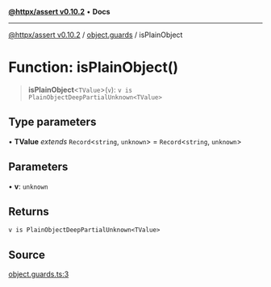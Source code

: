 [**@httpx/assert v0.10.2**](../../README.md) • **Docs**

***

[@httpx/assert v0.10.2](../../README.md) / [object.guards](../README.md) / isPlainObject

# Function: isPlainObject()

> **isPlainObject**\<`TValue`\>(`v`): `v is PlainObjectDeepPartialUnknown<TValue>`

## Type parameters

• **TValue** *extends* `Record`\<`string`, `unknown`\> = `Record`\<`string`, `unknown`\>

## Parameters

• **v**: `unknown`

## Returns

`v is PlainObjectDeepPartialUnknown<TValue>`

## Source

[object.guards.ts:3](https://github.com/belgattitude/httpx/blob/c2b4400d3e1e7ce81677911e5629c323b752b635/packages/assert/src/object.guards.ts#L3)
